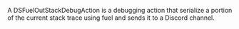 A DSFuelOutStackDebugAction is a debugging action that serialize a portion of the current stack trace using fuel and sends it to a Discord channel.

